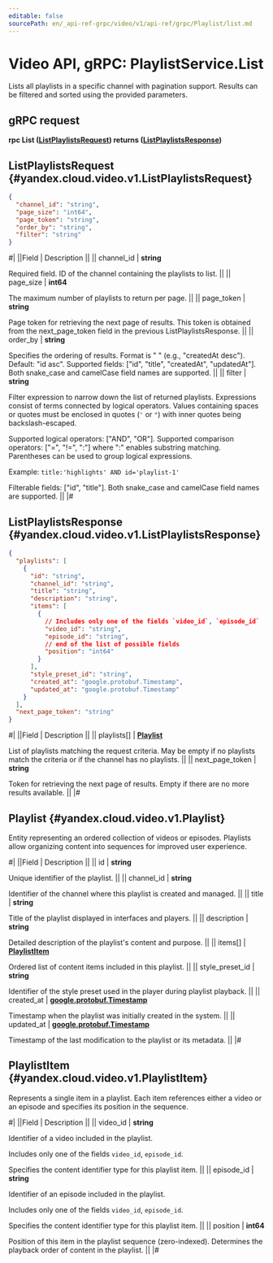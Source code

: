```yaml
---
editable: false
sourcePath: en/_api-ref-grpc/video/v1/api-ref/grpc/Playlist/list.md
---
```


# Video API, gRPC: PlaylistService.List

Lists all playlists in a specific channel with pagination support.
Results can be filtered and sorted using the provided parameters.

## gRPC request

**rpc List ([ListPlaylistsRequest](#yandex.cloud.video.v1.ListPlaylistsRequest)) returns ([ListPlaylistsResponse](#yandex.cloud.video.v1.ListPlaylistsResponse))**

## ListPlaylistsRequest {#yandex.cloud.video.v1.ListPlaylistsRequest}

```json
{
  "channel_id": "string",
  "page_size": "int64",
  "page_token": "string",
  "order_by": "string",
  "filter": "string"
}
```

#|
||Field | Description ||
|| channel_id | **string**

Required field. ID of the channel containing the playlists to list. ||
|| page_size | **int64**

The maximum number of playlists to return per page. ||
|| page_token | **string**

Page token for retrieving the next page of results.
This token is obtained from the next_page_token field in the previous ListPlaylistsResponse. ||
|| order_by | **string**

Specifies the ordering of results.
Format is "<field> <order>" (e.g., "createdAt desc").
Default: "id asc".
Supported fields: ["id", "title", "createdAt", "updatedAt"].
Both snake_case and camelCase field names are supported. ||
|| filter | **string**

Filter expression to narrow down the list of returned playlists.
Expressions consist of terms connected by logical operators.
Values containing spaces or quotes must be enclosed in quotes (`'` or `"`)
with inner quotes being backslash-escaped.

Supported logical operators: ["AND", "OR"].
Supported comparison operators: ["=", "!=", ":"] where ":" enables substring matching.
Parentheses can be used to group logical expressions.

Example: `title:'highlights' AND id='playlist-1'`

Filterable fields: ["id", "title"].
Both snake_case and camelCase field names are supported. ||
|#

## ListPlaylistsResponse {#yandex.cloud.video.v1.ListPlaylistsResponse}

```json
{
  "playlists": [
    {
      "id": "string",
      "channel_id": "string",
      "title": "string",
      "description": "string",
      "items": [
        {
          // Includes only one of the fields `video_id`, `episode_id`
          "video_id": "string",
          "episode_id": "string",
          // end of the list of possible fields
          "position": "int64"
        }
      ],
      "style_preset_id": "string",
      "created_at": "google.protobuf.Timestamp",
      "updated_at": "google.protobuf.Timestamp"
    }
  ],
  "next_page_token": "string"
}
```

#|
||Field | Description ||
|| playlists[] | **[Playlist](#yandex.cloud.video.v1.Playlist)**

List of playlists matching the request criteria.
May be empty if no playlists match the criteria or if the channel has no playlists. ||
|| next_page_token | **string**

Token for retrieving the next page of results.
Empty if there are no more results available. ||
|#

## Playlist {#yandex.cloud.video.v1.Playlist}

Entity representing an ordered collection of videos or episodes.
Playlists allow organizing content into sequences for improved user experience.

#|
||Field | Description ||
|| id | **string**

Unique identifier of the playlist. ||
|| channel_id | **string**

Identifier of the channel where this playlist is created and managed. ||
|| title | **string**

Title of the playlist displayed in interfaces and players. ||
|| description | **string**

Detailed description of the playlist's content and purpose. ||
|| items[] | **[PlaylistItem](#yandex.cloud.video.v1.PlaylistItem)**

Ordered list of content items included in this playlist. ||
|| style_preset_id | **string**

Identifier of the style preset used in the player during playlist playback. ||
|| created_at | **[google.protobuf.Timestamp](https://developers.google.com/protocol-buffers/docs/reference/google.protobuf#timestamp)**

Timestamp when the playlist was initially created in the system. ||
|| updated_at | **[google.protobuf.Timestamp](https://developers.google.com/protocol-buffers/docs/reference/google.protobuf#timestamp)**

Timestamp of the last modification to the playlist or its metadata. ||
|#

## PlaylistItem {#yandex.cloud.video.v1.PlaylistItem}

Represents a single item in a playlist.
Each item references either a video or an episode and specifies its position in the sequence.

#|
||Field | Description ||
|| video_id | **string**

Identifier of a video included in the playlist.

Includes only one of the fields `video_id`, `episode_id`.

Specifies the content identifier type for this playlist item. ||
|| episode_id | **string**

Identifier of an episode included in the playlist.

Includes only one of the fields `video_id`, `episode_id`.

Specifies the content identifier type for this playlist item. ||
|| position | **int64**

Position of this item in the playlist sequence (zero-indexed).
Determines the playback order of content in the playlist. ||
|#